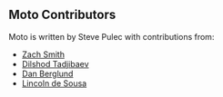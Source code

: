 ## Moto Contributors

Moto is written by Steve Pulec with contributions from:

* [Zach Smith](https://github.com/zmsmith)
* [Dilshod Tadjibaev](https://github.com/antimora)
* [Dan Berglund](https://github.com/cheif)
* [Lincoln de Sousa](https://github.com/clarete)
